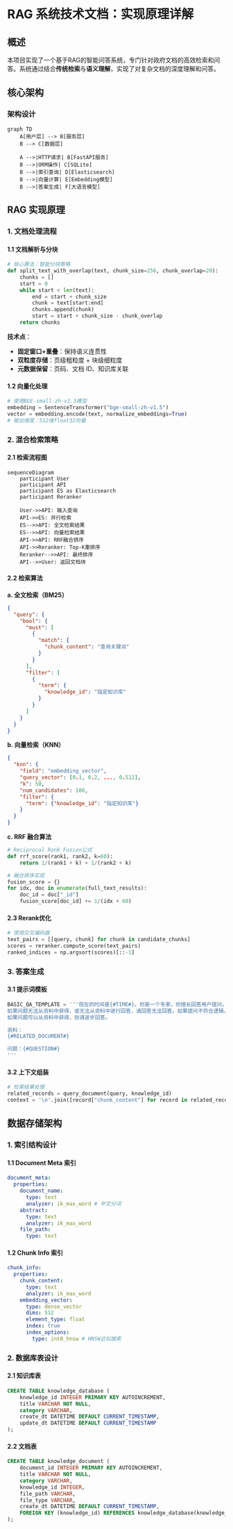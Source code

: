 # RAG 系统技术文档：实现原理详解

## 概述

本项目实现了一个基于RAG的智能问答系统，专门针对政府文档的高效检索和问答。系统通过结合**传统检索**与**语义理解**，实现了对复杂文档的深度理解和问答。

## 核心架构

### 架构设计

```mermaid
graph TD
    A[用户层] --> B[服务层]
    B --> C[数据层]

    A -->|HTTP请求| B[FastAPI服务]
    B -->|ORM操作| C[SQLite]
    B -->|索引查询| D[Elasticsearch]
    B -->|向量计算| E[Embedding模型]
    B -->|答案生成| F[大语言模型]
```

## RAG 实现原理

### 1. 文档处理流程

#### 1.1 文档解析与分块

```python
# 核心算法：智能分块策略
def split_text_with_overlap(text, chunk_size=256, chunk_overlap=20):
    chunks = []
    start = 0
    while start < len(text):
        end = start + chunk_size
        chunk = text[start:end]
        chunks.append(chunk)
        start = start + chunk_size - chunk_overlap
    return chunks
```

**技术点**：

- **固定窗口+重叠**：保持语义连贯性
- **双粒度存储**：页级粗粒度 + 块级细粒度
- **元数据保留**：页码、文档 ID、知识库关联

#### 1.2 向量化处理

```python
# 使用BGE-small-zh-v1.5模型
embedding = SentenceTransformer("bge-small-zh-v1.5")
vector = embedding.encode(text, normalize_embeddings=True)
# 输出维度：512维float32向量
```

### 2. 混合检索策略

#### 2.1 检索流程图

```mermaid
sequenceDiagram
    participant User
    participant API
    participant ES as Elasticsearch
    participant Reranker

    User->>API: 输入查询
    API->>ES: 并行检索
    ES-->>API: 全文检索结果
    ES-->>API: 向量检索结果
    API->>API: RRF融合排序
    API->>Reranker: Top-K重排序
    Reranker-->>API: 最终排序
    API-->>User: 返回文档块
```

#### 2.2 检索算法

**a. 全文检索（BM25）**

```json
{
  "query": {
    "bool": {
      "must": [
        {
          "match": {
            "chunk_content": "查询关键词"
          }
        }
      ],
      "filter": [
        {
          "term": {
            "knowledge_id": "指定知识库"
          }
        }
      ]
    }
  }
}
```

**b. 向量检索（KNN）**

```json
{
  "knn": {
    "field": "embedding_vector",
    "query_vector": [0.1, 0.2, ..., 0.512],
    "k": 50,
    "num_candidates": 100,
    "filter": {
      "term": {"knowledge_id": "指定知识库"}
    }
  }
}
```

**c. RRF 融合算法**

```python
# Reciprocal Rank Fusion公式
def rrf_score(rank1, rank2, k=60):
    return 1/(rank1 + k) + 1/(rank2 + k)

# 融合排序实现
fusion_score = {}
for idx, doc in enumerate(full_text_results):
    doc_id = doc["_id"]
    fusion_score[doc_id] += 1/(idx + 60)
```

#### 2.3 Rerank优化

```python
# 使用交叉编码器
text_pairs = [[query, chunk] for chunk in candidate_chunks]
scores = reranker.compute_score(text_pairs)
ranked_indices = np.argsort(scores)[::-1]
```

### 3. 答案生成

#### 3.1 提示词模板

```python
BASIC_QA_TEMPLATE = '''现在的时间是{#TIME#}。你是一个专家，你擅长回答用户提问，帮我结合给定的资料，回答下面的问题。
如果问题无法从资料中获得，或无法从资料中进行回答，请回答无法回答。如果提问不符合逻辑，请回答无法回答。
如果问题可以从资料中获得，则请逐步回答。

资料：
{#RELATED_DOCUMENT#}

问题：{#QUESTION#}
'''
```

#### 3.2 上下文组装

```python
# 检索结果处理
related_records = query_document(query, knowledge_id)
context = '\n'.join([record["chunk_content"] for record in related_records[:5]])
```

## 数据存储架构

### 1. 索引结构设计

#### 1.1 Document Meta 索引

```yaml
document_meta:
  properties:
    document_name:
      type: text
      analyzer: ik_max_word # 中文分词
    abstract:
      type: text
      analyzer: ik_max_word
    file_path:
      type: text
```

#### 1.2 Chunk Info 索引

```yaml
chunk_info:
  properties:
    chunk_content:
      type: text
      analyzer: ik_max_word
    embedding_vector:
      type: dense_vector
      dims: 512
      element_type: float
      index: true
      index_options:
        type: int8_hnsw # HNSW近似搜索
```

### 2. 数据库表设计

#### 2.1 知识库表

```sql
CREATE TABLE knowledge_database (
    knowledge_id INTEGER PRIMARY KEY AUTOINCREMENT,
    title VARCHAR NOT NULL,
    category VARCHAR,
    create_dt DATETIME DEFAULT CURRENT_TIMESTAMP,
    update_dt DATETIME DEFAULT CURRENT_TIMESTAMP
);
```

#### 2.2 文档表

```sql
CREATE TABLE knowledge_document (
    document_id INTEGER PRIMARY KEY AUTOINCREMENT,
    title VARCHAR NOT NULL,
    category VARCHAR,
    knowledge_id INTEGER,
    file_path VARCHAR,
    file_type VARCHAR,
    create_dt DATETIME DEFAULT CURRENT_TIMESTAMP,
    FOREIGN KEY (knowledge_id) REFERENCES knowledge_database(knowledge_id)
);
```
